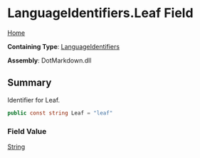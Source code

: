 # LanguageIdentifiers\.Leaf Field

[Home](../../../README.md)

**Containing Type**: [LanguageIdentifiers](../README.md)

**Assembly**: DotMarkdown\.dll

## Summary

Identifier for Leaf\.

```csharp
public const string Leaf = "leaf"
```

### Field Value

[String](https://docs.microsoft.com/en-us/dotnet/api/system.string)

